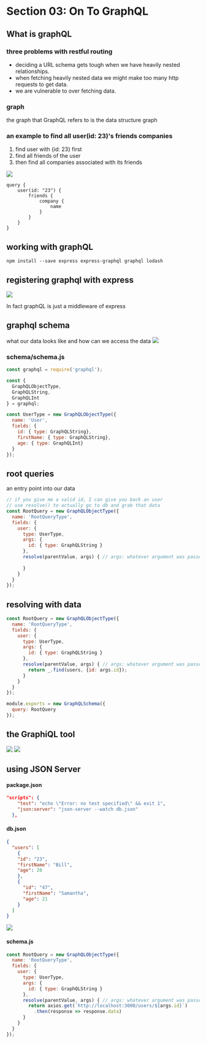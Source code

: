 # Section 03: On To GraphQL
## What is graphQL
### three problems with restful routing
* deciding a URL schema gets tough when we have heavily nested relationships.
* when fetching heavily nested data we might make too many http requests to get data.
* we are vulnerable to over fetching data.

### graph
the graph that GraphQL refers to is the data structure graph

### an example to find all user(id: 23)'s friends companies
 
 1. find user with {id: 23} first
 2. find all friends of the user
 3. then find all companies associated with its friends

![](https://raw.githubusercontent.com/floydchenchen/pictures/master/Screen%20Shot%202018-09-06%20at%2012.30.17%20AM.png)

```
query {
    user(id: "23") {
        friends {
            company {
                name
            }            
        }
    }
}
```

## working with graphQL

```shell
npm install --save express express-graphql graphql lodash
```

## registering graphql with express
![](https://raw.githubusercontent.com/floydchenchen/pictures/master/Screen%20Shot%202018-09-06%20at%2012.50.34%20AM.png)

In fact graphQL is just a middleware of express 

## graphql schema
what our data looks like and how can we access the data
![](https://raw.githubusercontent.com/floydchenchen/pictures/master/Screen%20Shot%202018-09-06%20at%201.00.56%20AM.png)


### schema/schema.js

```js
const graphql = require('graphql');

const {
  GraphQLObjectType,
  GraphQLString,
  GraphQLInt
} = graphql;

const UserType = new GraphQLObjectType({
  name: 'User',
  fields: {
    id: { type: GraphQLString},
    firstName: { type: GraphQLString},
    age: { type: GraphQLInt}
  }
});
```

## root queries
an entry point into our data

```js
// if you give me a valid id, I can give you back an user
// use resolve() to actually go to db and grab that data
const RootQuery = new GraphQLObjectType({
  name: 'RootQueryType',
  fields: {
    user: {
      type: UserType,
      args: {
        id: { type: GraphQLString }
      },
      resolve(parentValue, args) { // args: whatever argument was passed into the original query, "id" in this case
      
      }
    }
  }
});
```

## resolving with data

```js
const RootQuery = new GraphQLObjectType({
  name: 'RootQueryType',
  fields: {
    user: {
      type: UserType,
      args: {
        id: { type: GraphQLString }
      },
      resolve(parentValue, args) { // args: whatever argument was passed into the original query, "id" in this case
        return _.find(users, {id: args.id});
      }
    }
  }
});

module.exports = new GraphQLSchema({
  query: RootQuery
});
```

## the GraphiQL tool
![](https://raw.githubusercontent.com/floydchenchen/pictures/master/Screen%20Shot%202018-09-11%20at%2012.17.01%20PM.png)
![](https://raw.githubusercontent.com/floydchenchen/pictures/master/Screen%20Shot%202018-09-11%20at%2012.19.30%20PM.png)


## using JSON Server

#### package.json
```json
"scripts": {
    "test": "echo \"Error: no test specified\" && exit 1",
    "json:server": "json-server --watch db.json"
  },
```

#### db.json

```json
{
  "users": [
    {
    "id": "23",
    "firstName": "Bill",
    "age": 20
    },
    {
      "id": "47",
      "firstName": "Samantha",
      "age": 21
    }
  ]
}
```

![](https://raw.githubusercontent.com/floydchenchen/pictures/master/Screen%20Shot%202018-09-11%20at%2012.19.30%20PM.png)

#### schema.js
```js
const RootQuery = new GraphQLObjectType({
  name: 'RootQueryType',
  fields: {
    user: {
      type: UserType,
      args: {
        id: { type: GraphQLString }
      },
      resolve(parentValue, args) { // args: whatever argument was passed into the original query, "id" in this case
        return axios.get(`http://localhost:3000/users/${args.id}`)
          .then(response => response.data)
      }
    }
  }
});
```